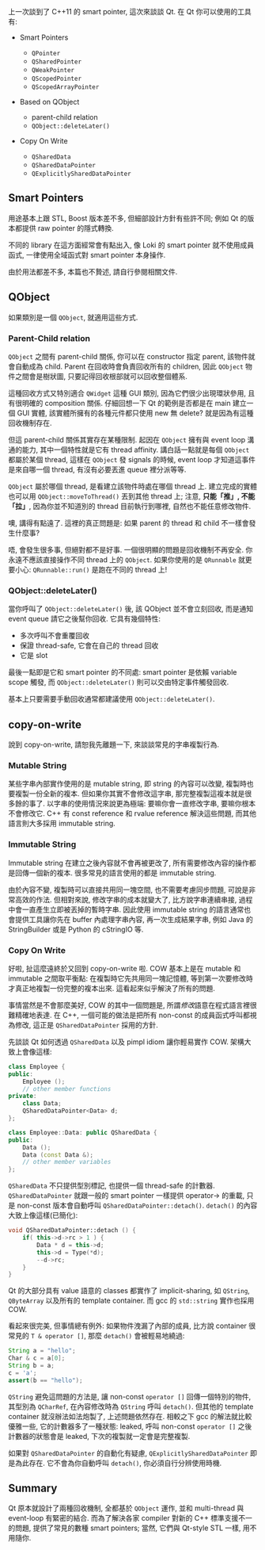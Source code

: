 <!--
.. title: Garbage Collection (3)
.. slug: garbage-collection-3
.. date: 2014/02/08 08:40:30
.. tags:
.. link:
.. description:
.. type: text
-->

上一次談到了 C++11 的 smart pointer, 這次來談談 Qt. 在 Qt 你可以使用的工具有:

* Smart Pointers
    * `QPointer`
    * `QSharedPointer`
    * `QWeakPointer`
    * `QScopedPointer`
    * `QScopedArrayPointer`

* Based on QObject
    * parent-child relation
    * `QObject::deleteLater()`

* Copy On Write
    * `QSharedData`
    * `QSharedDataPointer`
    * `QExplicitlySharedDataPointer`

## Smart Pointers

用途基本上跟 STL, Boost 版本差不多, 但細部設計方針有些許不同; 例如 Qt 的版本都提供 raw pointer 的隱式轉換.

不同的 library 在這方面經常會有點出入, 像 Loki 的 smart pointer 就不使用成員函式, 一律使用全域函式對 smart pointer 本身操作.

由於用法都差不多, 本篇也不贄述, 請自行參閱相關文件.

## QObject

如果類別是一個 `QObject`, 就適用這些方式.

### Parent-Child relation

`QObject` 之間有 parent-child 關係, 你可以在 constructor 指定 parent, 該物件就會自動成為 child. Parent 在回收時會負責回收所有的 children, 因此 `QObject` 物件之間會是樹狀圖, 只要記得回收根部就可以回收整個體系.

這種回收方式又特別適合 `QWidget` 這種 GUI 類別, 因為它們很少出現環狀參用, 且有很明確的 composition 關係. 仔細回想一下 Qt 的範例是否都是在 main 建立一個 GUI 實體, 該實體所擁有的各種元件都只使用 new 無 delete? 就是因為有這種回收機制存在.

但這 parent-child 關係其實存在某種限制. 起因在 `QObject` 擁有與 event loop 溝通的能力, 其中一個特性就是它有 thread affinity. 講白話一點就是每個 `QObject` 都屬於某個 thread, 這樣在 `QObject` 發 signals 的時候, event loop 才知道這事件是來自哪一個 thread, 有沒有必要丟進 queue 裡分派等等.

`QObject` 屬於哪個 thread, 是看建立該物件時處在哪個 thread 上. 建立完成的實體也可以用 `QObject::moveToThread()` 丟到其他 thread 上; 注意, **只能「推」, 不能「拉」**, 因為你並不知道別的 thread 目前執行到哪裡, 自然也不能任意修改物件.

噢, 講得有點遠了. 這裡的真正問題是: 如果 parent 的 thread 和 child 不一樣會發生什麼事?

唔, 會發生很多事, 但絕對都不是好事. 一個很明顯的問題是回收機制不再安全. 你永遠不應該直接操作不同 thread 上的 `QObject`. 如果你使用的是 `QRunnable` 就更要小心: `QRunnable::run()` 是跑在不同的 thread 上!

### QObject::deleteLater()

當你呼叫了 `QObject::deleteLater()` 後, 該 QObject 並不會立刻回收, 而是通知 event queue 請它之後幫你回收. 它具有幾個特性:

* 多次呼叫不會重覆回收
* 保證 thread-safe, 它會在自己的 thread 回收
* 它是 slot

最後一點即是它和 smart pointer 的不同處: smart pointer 是依賴 variable scope 觸發, 而 `QObject::deleteLater()` 則可以交由特定事件觸發回收.

基本上只要需要手動回收通常都建議使用 `QObject::deleteLater()`.

## copy-on-write

說到 copy-on-write, 請恕我先離題一下, 來談談常見的字串複製行為.

### Mutable String

某些字串內部實作使用的是 mutable string, 即 string 的內容可以改變, 複製時也要複製一份全新的複本. 但如果你其實不會修改這字串, 那完整複製這複本就是很多餘的事了. 以字串的使用情況來說更為極端: 要嘛你會一直修改字串, 要嘛你根本不會修改它. C++ 有 const reference 和 rvalue reference 解決這些問題, 而其他語言則大多採用 immutable string.

### Immutable String

Immutable string 在建立之後內容就不會再被更改了, 所有需要修改內容的操作都是回傳一個新的複本. 很多常見的語言使用的都是 immutable string.

由於內容不變, 複製時可以直接共用同一塊空間, 也不需要考慮同步問題, 可說是非常高效的作法. 但相對來說, 修改字串的成本就變大了, 比方說字串連續串接, 過程中會一直產生立即被丟掉的暫時字串. 因此使用 immutable string 的語言通常也會提供工具讓你先在 buffer 內處理字串內容, 再一次生成結果字串, 例如 Java 的 StringBuilder 或是 Python 的 cStringIO 等.

### Copy On Write

好啦, 扯這麼遠終於又回到 copy-on-write 啦. COW 基本上是在 mutable 和 immutable 之間取平衡點: 在複製時它先共用同一塊記憶體, 等到第一次要修改時才真正地複製一份完整的複本出來. 這看起來似乎解決了所有的問題.

事情當然是不會那麼美好, COW 的其中一個問題是, 所謂*修改*語意在程式語言裡很難精確地表達. 在 C++, 一個可能的做法是把所有 non-const 的成員函式呼叫都視為修改, 這正是 `QSharedDataPointer` 採用的方針.

先談談 Qt 如何透過 `QSharedData` 以及 pimpl idiom 讓你輕易實作 COW. 架構大致上會像這樣:

```cpp
class Employee {
public:
    Employee ();
    // other member functions
private:
    class Data;
    QSharedDataPointer<Data> d;
};

class Employee::Data: public QSharedData {
public:
    Data ();
    Data (const Data &);
    // other member variables
};
```

`QSharedData` 不只提供型別標記, 也提供一個 thread-safe 的計數器. `QSharedDataPointer` 就跟一般的 smart pointer 一樣提供 operator-> 的重載, 只是 non-const 版本會自動呼叫 `QSharedDataPointer::detach()`. `detach()` 的內容大致上像這樣(已簡化):

```cpp
void QSharedDataPointer::detach () {
    if( this->d->rc > 1 ) {
        Data * d = this->d;
        this->d = Type(*d);
        --d->rc;
    }
}
```

Qt 的大部分具有 value 語意的 classes 都實作了 implicit-sharing, 如 `QString`, `QByteArray` 以及所有的 template container. 而 gcc 的 `std::string` 實作也採用 COW.

看起來很完美, 但事情總有例外: 如果物件洩漏了內部的成員, 比方說 container 很常見的 `T & operator []`, 那麼 `detach()` 會被輕易地繞過:

```java
String a = "hello";
Char & c = a[0];
String b = a;
c = 'a';
assert(b == "hello");
```

`QString` 避免這問題的方法是, 讓 non-const `operator []` 回傳一個特別的物件, 其型別為 `QCharRef`, 在內容修改時為 `QString` 呼叫 `detach()`. 但其他的 template container 就沒辦法如法炮製了, 上述問題依然存在. 相較之下 gcc 的解法就比較優雅一些, 它的計數器多了一種狀態: leaked, 呼叫 non-const `operator []` 之後計數器的狀態會是 leaked, 下次的複製就一定會是完整複製.

如果對 `QSharedDataPointer` 的自動化有疑慮, `QExplicitlySharedDataPointer` 即是為此存在. 它不會為你自動呼叫 `detach()`, 你必須自行分辨使用時機.

## Summary

Qt 原本就設計了兩種回收機制, 全都基於 `QObject` 運作, 並和 multi-thread 與 event-loop 有緊密的結合. 而為了解決各家 compiler 對新的 C++ 標準支援不一的問題, 提供了常見的數種 smart pointers; 當然, 它們與 Qt-style STL 一樣, 用不用隨你.
